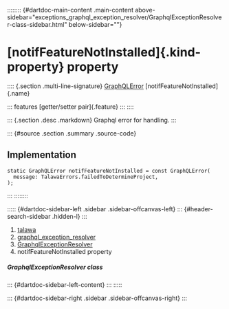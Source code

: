 :::::::: {#dartdoc-main-content .main-content above-sidebar="exceptions_graphql_exception_resolver/GraphqlExceptionResolver-class-sidebar.html" below-sidebar=""}
<div>

# [notifFeatureNotInstalled]{.kind-property} property

</div>

:::: {.section .multi-line-signature}
[GraphQLError](https://pub.dev/documentation/gql_exec/1.1.1-alpha+1699813812660/graphql_flutter/GraphQLError-class.html)
[notifFeatureNotInstalled]{.name}

::: features
[getter/setter pair]{.feature}
:::
::::

::: {.section .desc .markdown}
Graphql error for handling.
:::

::: {#source .section .summary .source-code}
## Implementation

``` language-dart
static GraphQLError notifFeatureNotInstalled = const GraphQLError(
  message: TalawaErrors.failedToDetermineProject,
);
```
:::
::::::::

::::: {#dartdoc-sidebar-left .sidebar .sidebar-offcanvas-left}
::: {#header-search-sidebar .hidden-l}
:::

1.  [talawa](../../index.html)
2.  [graphql_exception_resolver](../../exceptions_graphql_exception_resolver/)
3.  [GraphqlExceptionResolver](../../exceptions_graphql_exception_resolver/GraphqlExceptionResolver-class.html)
4.  notifFeatureNotInstalled property

##### GraphqlExceptionResolver class

::: {#dartdoc-sidebar-left-content}
:::
:::::

::: {#dartdoc-sidebar-right .sidebar .sidebar-offcanvas-right}
:::
